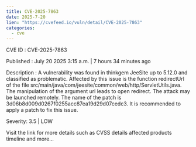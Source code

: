 ```yaml
--- 
title: CVE-2025-7863
date: 2025-7-20
lien: "https://cvefeed.io/vuln/detail/CVE-2025-7863"
categories:
  - cve
---
```


CVE ID : CVE-2025-7863

Published :  July 20
2025
3:15 a.m. | 7 hours
34 minutes ago

Description : A vulnerability was found in thinkgem JeeSite up to 5.12.0 and classified as problematic. Affected by this issue is the function redirectUrl of the file src/main/java/com/jeesite/common/web/http/ServletUtils.java. The manipulation of the argument url leads to open redirect. The attack may be launched remotely. The name of the patch is 3d06b8d009d0267f0255acc87ea19d29d07cedc3. It is recommended to apply a patch to fix this issue.

Severity: 3.5 | LOW

Visit the link for more details
such as CVSS details
affected products
timeline
and more...
